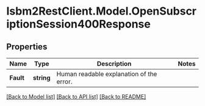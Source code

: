 # Isbm2RestClient.Model.OpenSubscriptionSession400Response

## Properties

Name | Type | Description | Notes
------------ | ------------- | ------------- | -------------
**Fault** | **string** | Human readable explanation of the error. | 

[[Back to Model list]](../README.md#documentation-for-models) [[Back to API list]](../README.md#documentation-for-api-endpoints) [[Back to README]](../README.md)


